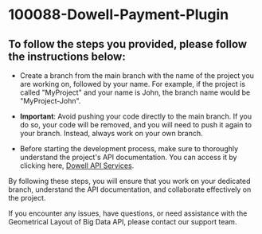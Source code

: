 # 100088-Dowell-Payment-Plugin
## To follow the steps you provided, please follow the instructions below:

- Create a branch from the main branch with the name of the project you are working on, followed by your name. For example, if the project is called "MyProject" and your name is John, the branch name would be "MyProject-John".

- **Important**: Avoid pushing your code directly to the main branch. If you do so, your code will be removed, and you will need to push it again to your branch. Instead, always work on your own branch.

- Before starting the development process, make sure to thoroughly understand the project's API documentation. You can access it by clicking here, [Dowell API Services](https://github.com/orgs/DoWellUXLab/).

By following these steps, you will ensure that you work on your dedicated branch, understand the API documentation, and collaborate effectively on the project.

If you encounter any issues, have questions, or need assistance with the Geometrical Layout of Big Data API, please contact our support team.
